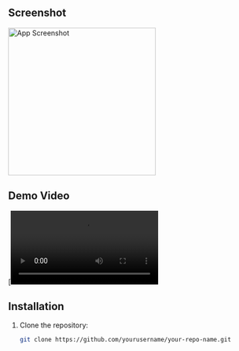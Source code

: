 ## Screenshot
<img src="(https://github.com/abdo-essam/MealsApp/blob/master/AppScreen.png)" alt="App Screenshot" width="300"/>


## Demo Video
[![Watch the video](https://github.com/abdo-essam/MealsApp/blob/master/Screen_recording.mp4)

## Installation
1. Clone the repository:
   ```bash
   git clone https://github.com/yourusername/your-repo-name.git
